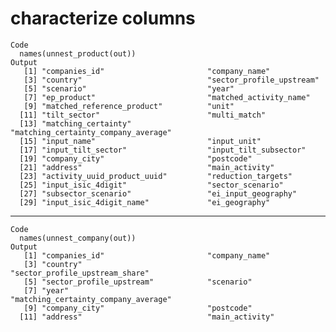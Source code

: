 # characterize columns

    Code
      names(unnest_product(out))
    Output
       [1] "companies_id"                       "company_name"                      
       [3] "country"                            "sector_profile_upstream"           
       [5] "scenario"                           "year"                              
       [7] "ep_product"                         "matched_activity_name"             
       [9] "matched_reference_product"          "unit"                              
      [11] "tilt_sector"                        "multi_match"                       
      [13] "matching_certainty"                 "matching_certainty_company_average"
      [15] "input_name"                         "input_unit"                        
      [17] "input_tilt_sector"                  "input_tilt_subsector"              
      [19] "company_city"                       "postcode"                          
      [21] "address"                            "main_activity"                     
      [23] "activity_uuid_product_uuid"         "reduction_targets"                 
      [25] "input_isic_4digit"                  "sector_scenario"                   
      [27] "subsector_scenario"                 "ei_input_geography"                
      [29] "input_isic_4digit_name"             "ei_geography"                      

---

    Code
      names(unnest_company(out))
    Output
       [1] "companies_id"                       "company_name"                      
       [3] "country"                            "sector_profile_upstream_share"     
       [5] "sector_profile_upstream"            "scenario"                          
       [7] "year"                               "matching_certainty_company_average"
       [9] "company_city"                       "postcode"                          
      [11] "address"                            "main_activity"                     

